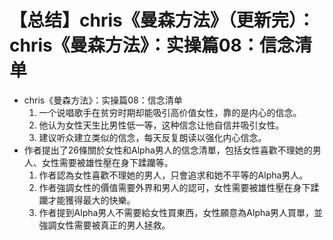 # 【总结】chris《曼森方法》（更新完）：chris《曼森方法》：实操篇08：信念清单

-   chris《曼森方法》：实操篇08：信念清单
    1.  一个说唱歌手在贫穷时期却能吸引高价值女性，靠的是内心的信念。
    2.  他认为女性天生比男性低一等，这种信念让他自信并吸引女性。
    3.  建议听众建立类似的信念，每天反复朗读以强化内心信念。
-   作者提出了26條關於女性和Alpha男人的信念清單，包括女性喜歡不理她的男人、女性需要被雄性壓在身下蹂躪等。
    1.  作者認為女性喜歡不理她的男人，只會追求和她不平等的Alpha男人。
    2.  作者強調女性的價值需要外界和男人的認可，女性需要被雄性壓在身下蹂躪才能獲得最大的快樂。
    3.  作者提到Alpha男人不需要給女性買東西，女性願意為Alpha男人買單，並強調女性需要被真正的男人拯救。